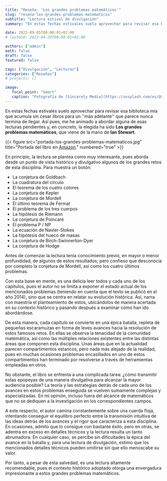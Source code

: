 ```yaml
---
title: "Reseña: 'Los grandes problemas matemáticos'"
slug: "resena-los-grandes-problemas-matematicos"
subtitle: "Lectura estival de divulgación"
summary: "En estas fechas estivales suelo aprovechar para revisar esa biblioteca mía que acumula sin cesar libros para un ''más adelante'' que parece nunca termina de llegar. Así pues, me he animado a abordar alguna de esas lecturas pendientes y, en concreto, la elegida ha sido **Los grandes problemas matemáticos**, que viene de la mano de **Ian Stewart**."

date: 2023-09-05T00:00:01+02:00
# lastmod: 2023-04-29T00:00:01+02:00

authors: ["admin"]
math: false
draft: false
featured: false

tags: ["Divulgación", "Lecturas"]
categories: ["Reseñas"]
# projects: []

image:
   focal_point: "Smart"
   caption: "Fotografía de [Sincerely Media](https://unsplash.com/es/@sincerelymedia), disponible en [Unsplash](https://unsplash.com/es/fotos/c1YrcFYW66s)."
---
```


En estas fechas estivales suelo aprovechar para revisar esa biblioteca mía que acumula sin cesar libros para un ''más adelante'' que parece nunca termina de llegar. Así pues, me he animado a abordar alguna de esas lecturas pendientes y, en concreto, la elegida ha sido **Los grandes problemas matemáticos**, que viene de la mano de **Ian Stewart**.

{{< figure src="portada-los-grandes-problemas-matematicos.jpg" title="Portada del libro en [Amazon](https://www.amazon.es/Los-grandes-problemas-matem%C3%A1ticos-Stewart/dp/8498926653)." numbered="true" >}}

En principio, la lectura se plantea como muy interesante, pues aborda desde un punto de vista histórico y divulgativo algunos de los grandes retos de esta disciplina. Para muestra un botón:

-   La conjetura de Goldbach
-   La cuadratura del círculo
-   El teorema de los cuatro colores
-   La conjetura de Kepler
-   La conjetura de Mordell
-   El último teorema de Fermat
-   El problema de los tres cuerpos
-   La hipótesis de Riemann
-   La conjetura de Poincaré
-   El problema P / NP
-   La ecuación de Navier-Stokes
-   La hipótesis del hueco de masas
-   La conjetura de Birch-Swinnerton-Dyer
-   La conjetura de Hodge

Antes de comenzar la lectura tenía conocimiento previo, en mayor o menor profundidad, de algunos de estos resultados; pero confieso que desconocía por completo la conjetura de Mordell, así como los cuatro últimos problemas.

Con esta base en mente, es una delicia leer todos y cada uno de los capítulos, pues el autor no se limita a exponer el estado actual de los mencionados problemas (teniendo en cuenta que el texto se publicó en el año 2014), sino que se centra en relatar su evolución histórica. Así, narra con maestría el planteamiento de estos, ubicándolos de manera acertada en su contexto histórico y pasando después a examinar cómo han ido abordándose.

De esta manera, cada capítulo se convierte en una épica batalla, repleta de pequeñas escaramuzas en forma de leves avances hacia la resolución de estos famosos retos. En ellas se observa la tenacidad de la comunidad matemática, así como las múltiples relaciones existentes entre las distintas áreas que componen esta disciplina. Unas áreas que en la actualidad parecen compartimentos estancos, pero nada más alejado de la realidad, pues en muchas ocasiones problemas encasillados en uno de estos compartimentos han terminado por resolverse a través de herramientas empleadas en otros.

No obstante, el libro se enfrenta a una complicada tarea: ¿cómo transmitir estas epopeyas de una manera divulgativa para alcanzar la mayor audiencia posible? La teoría y las estrategias detrás de cada uno de los avances en estos problemas enseguida se vuelven sumamente complejas y especializadas. En mi opinión, incluso fuera del alcance de matemáticos que no se dediquen a la investigación en los correspondientes campos.

A este respecto, el autor camina constantemente sobre una cuerda floja, intentando conseguir el equilibro perfecto entre la transmisión intuitiva de las ideas detrás de los avances y el rigor que caracteriza a esta disciplina. En ocasiones, admito que lo consigue con bastante éxito; pero en otras, se adentra en exceso en detalles técnicos y la lectura resulta un tanto abrumadora. En
cualquier caso, se percibe sin dificultades la épica del avance en la batalla y, para una lectura de divulgación, estimo que los mencionados detalles técnicos pueden omitirse sin que ello menoscabe su valor.

Por tanto, a pesar de esta salvedad, es una lectura altamente recomendable, pues el contexto histórico adoptado otorga una envergadura impresionante a estos grandes problemas matemáticos.
